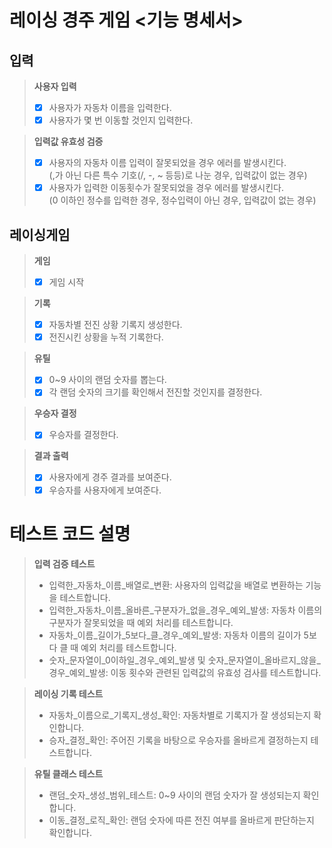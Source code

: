 # 레이싱 경주 게임 <기능 명세서>

## 입력
> **사용자 입력**
> - [x] 사용자가 자동차 이름을 입력한다.
> - [x] 사용자가 몇 번 이동할 것인지 입력한다.

> **입력값 유효성 검증**
> - [x] 사용자의 자동차 이름 입력이 잘못되었을 경우 에러를 발생시킨다.
> </br>(,가 아닌 다른 특수 기호(/, -, ~ 등등)로 나눈 경우, 입력값이 없는 경우)
> - [x] 사용자가 입력한 이동횟수가 잘못되었을 경우 에러를 발생시킨다.
> </br>(0 이하인 정수를 입력한 경우, 정수입력이 아닌 경우, 입력값이 없는 경우)

## 레이싱게임
> **게임**
> - [x] 게임 시작

> **기록**
> - [x] 자동차별 전진 상황 기록지 생성한다.
> - [x] 전진시킨 상황을 누적 기록한다.

> **유틸**
> - [x] 0~9 사이의 랜덤 숫자를 뽑는다.
> - [x] 각 랜덤 숫자의 크기를 확인해서 전진할 것인지를 결정한다.

> **우승자 결정**
> - [x] 우승자를 결정한다.

> **결과 출력**
> - [x] 사용자에게 경주 결과를 보여준다.
> - [x] 우승자를 사용자에게 보여준다.

# 테스트 코드 설명
> **입력 검증 테스트**
> - 입력한_자동차_이름_배열로_변환: 사용자의 입력값을 배열로 변환하는 기능을 테스트합니다.
> - 입력한_자동차_이름_올바른_구분자가_없을_경우_예외_발생: 자동차 이름의 구분자가 잘못되었을 때 예외 처리를 테스트합니다.
> - 자동차_이름_길이가_5보다_클_경우_예외_발생: 자동차 이름의 길이가 5보다 클 때 예외 처리를 테스트합니다.
> - 숫자_문자열이_0이하일_경우_예외_발생 및 숫자_문자열이_올바르지_않을_경우_예외_발생: 이동 횟수와 관련된 입력값의 유효성 검사를 테스트합니다.

> **레이싱 기록 테스트**
> - 자동차_이름으로_기록지_생성_확인: 자동차별로 기록지가 잘 생성되는지 확인합니다.
> - 승자_결정_확인: 주어진 기록을 바탕으로 우승자를 올바르게 결정하는지 테스트합니다.

> **유틸 클래스 테스트**
> - 랜덤_숫자_생성_범위_테스트: 0~9 사이의 랜덤 숫자가 잘 생성되는지 확인합니다.
> - 이동_결정_로직_확인: 랜덤 숫자에 따른 전진 여부를 올바르게 판단하는지 확인합니다.
